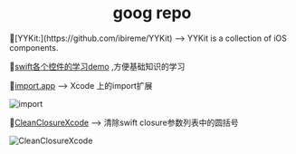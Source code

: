 <h1 align="center">goog repo</h1>
[YYKit:](https://github.com/ibireme/YYKit) --> YYKit is a collection of iOS components.


[swift各个控件的学习demo](https://github.com/carlosengr/Swift) ,方便基础知识的学习  

[import.app](https://github.com/markohlebar/Import)  --> Xcode 上的import扩展

![import](https://github.com/markohlebar/Import/raw/master/Resources/usage.gif)

[CleanClosureXcode](https://github.com/BalestraPatrick/CleanClosureXcode) --> 清除swift closure参数列表中的圆括号

![CleanClosureXcode](https://github.com/BalestraPatrick/CleanClosureXcode/raw/master/result.gif)

